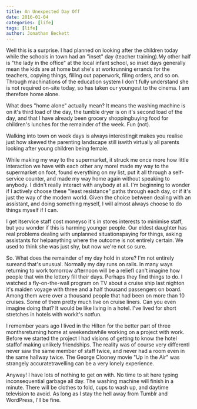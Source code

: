 ```yaml
---
title: An Unexpected Day Off
date: 2016-01-04
categories: [life]
tags: [life]
author: Jonathan Beckett
---
```


Well this is a surprise. I had planned on looking after the children today while the schools in town had an "inset" day (teacher training).My other half is "the lady in the office" at the local infant school, so inset days generally mean the kids are at home but she's at workrunning errands for the teachers, copying things, filling out paperwork, filing orders, and so on. Through machinations of the education system I don't fully understand she is not required on-site today, so has taken our youngest to the cinema. I am therefore home alone.

What does "home alone" actually mean? It means the washing machine is on it's third load of the day, the tumble dryer is on it's second load of the day, and that I have already been grocery shoppingbuying food for children's lunches for the remainder of the week. Fun (not).

Walking into town on week days is always interestingit makes you realise just how skewed the parenting landscape still iswith virtually all parents looking after young children being female.

While making my way to the supermarket, it struck me once more how little interaction we have with each other any moreI made my way to the supermarket on foot, found everything on my list, put it all through a self-service counter, and made my way home again without speaking to anybody. I didn't really interact with anybody at all. I'm beginning to wonder if I actively choose these "least resistance" paths through each day, or if it's just the way of the modern world. Given the choice between dealing with an assistant, and doing something myself, I will almost always choose to do things myself if I can.

I get itservice staff cost moneyso it's in stores interests to minimise staff, but you wonder if this is harming younger people. Our eldest daughter has real problems dealing with unplanned situationspaying for things, asking assistants for helpanything where the outcome is not entirely certain. We used to think she was just shy, but now we're not so sure.

So. What does the remainder of my day hold in store? I'm not entirely sureand that's unusual. Normally my day runs on rails. In many ways returning to work tomorrow afternoon will be a reliefI can't imagine how people that win the lottery fill their days. Perhaps they find things to do. I watched a fly-on-the-wall program on TV about a cruise ship last nighton it's maiden voyage with three and a half thousand passengers on board. Among them were over a thousand people that had been on more than 10 cruises. Some of them pretty much live on cruise liners. Can you even imagine doing that? It would be like living in a hotel. I've lived for short stretches in hotels with workit's notfun.

I remember years ago I lived in the Hilton for the better part of three monthsreturning home at weekendswhile working on a project with work. Before we started the project I had visions of getting to know the hotel staffof making unlikely friendships. The reality was of course very differentI never saw the same member of staff twice, and never had a room even in the same hallway twice. The George Clooney movie "Up in the Air" was strangely accuratetravelling can be a very lonely experience.

Anyway! I have lots of nothing to get on with. No time to sit here typing inconsequential garbage all day. The washing machine will finish in a minute. There will be clothes to fold, cups to wash up, and daytime television to avoid. As long as I stay the hell away from Tumblr and WordPress, I'll be fine.